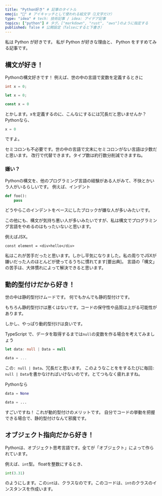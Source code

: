 ```yaml
---
title: "Python好き" # 記事のタイトル
emoji: "🐍" # アイキャッチとして使われる絵文字（1文字だけ）
type: "idea" # tech: 技術記事 / idea: アイデア記事
topics: ["python"] # タグ。["markdown", "rust", "aws"]のように指定する
published: false # 公開設定（falseにすると下書き）
---
```

私は Python が好きです。
私が Python が好きな理由と、 Python をすすめてみる記事です。

## 構文が好き！
Pythonの構文好きです！
例えば、世の中の言語で変数を定義するときに
```c
int x = 0;
```
```rs
let x = 0;
```
```ts
const x = 0
```
とかします。xを定義するのに、こんなにするには冗長だと思いませんか？
Pythonなら、
```py
x = 0
```
ですよ。

セミコロンも不必要です。世の中の言語で文末にセミコロンがない言語は少数だと思います。
改行で代替できます。タイプ数は約行数分削減できますね。
### 嫌い？
Pythonの構文を、他のプログラミング言語の経験がある人がみて、不快とかいう人がいるらしいです。
例えば、インデント
```py
def foo():
    pass
```
どうやらこのインデントをベースにしたブロックが嫌な人が多いみたいです。

この他にも、構文が気持ち悪い人が多いみたいですが、私は構文でプログラミング言語をやめるのはもったいないと思います。

例えばJSX。
```tsx
const element = <div>hello</div>
```
私はこれが苦手だったと思います。しかし平気になりました。私の周りでJSXが嫌いだった人のほとんどが使ってるうちに慣れてます[要出典]。
言語の「構文」の苦手は、大体慣れによって解決できると思います。

## 動的型付けだから好き！
世の中は静的型付けムードです。
何でもかんでも静的型付けです。

もちろん静的型付けは悪くはないです。コードの保守性や品質は上がる可能性があります。

しかし、やっぱり動的型付けは良いです。

TypeScript で、データを取得するまでは`null`の変数を作る場合を考えてみましょう
```ts
let data: null | Data = null

data = ...
```
この`: null | Data`、冗長だと思います。
このようなことををするたびに毎回`: null | Data`を書かなければいけないのです。とてつもなく疲れますね。

Pythonなら
```py
data = None

data = ...
```
すごいですね！
これが動的型付けのメリットです。
自分でコードの挙動を把握できる場合で、静的型付けなんて邪魔です。

## オブジェクト指向だから好き！
Pythonは、オブジェクト思考言語です。全てが「オブジェクト」によって作られています。

例えば、`int`型。
floatを整数にするとき、
```py
int(3.31)
```
のようにします。この`int`は、クラスなのです。このコードは、`int`のクラスのインスタンスを作成います。
